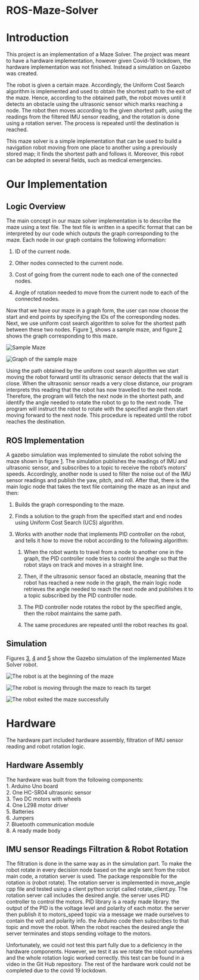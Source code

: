 # ROS-Maze-Solver

# Introduction

This project is an implementation of a Maze Solver. The project was
meant to have a hardware implementation, however given Covid-19
lockdown, the hardware implementation was not finished. Instead a
simulation on Gazebo was created.

The robot is given a certain maze. Accordingly, the Uniform Cost Search
algorithm is implemented and used to obtain the shortest path to the
exit of the maze. Hence, according to the obtained path, the robot moves
until it detects an obstacle using the ultrasonic sensor which marks
reaching a node. The robot then moves according to the given shortest
path, using the readings from the filtered IMU sensor reading, and the
rotation is done using a rotation server. The process is repeated until
the destination is reached.

This maze solver is a simple implementation that can be used to build a
navigation robot moving from one place to another using a previously
stored map; it finds the shortest path and follows it. Moreover, this
robot can be adopted in several fields, such as medical emergencies.

# Our Implementation

## Logic Overview

The main concept in our maze solver implementation is to describe the
maze using a text file. The text file is written in a specific format
that can be interpreted by our code which outputs the graph
corresponding to the maze. Each node in our graph contains the following
information:

1.  ID of the current node.

2.  Other nodes connected to the current node.

3.  Cost of going from the current node to each one of the connected
    nodes.

4.  Angle of rotation needed to move from the current node to each of
    the connected nodes.

Now that we have our maze in a graph form, the user can now choose the
start and end points by specifying the IDs of the corresponding nodes.
Next, we use uniform cost search algorithm to solve for the shortest
path between these two nodes. Figure [1](#fig:maze_samp), shows a sample
maze, and figure [2](#fig:graph) shows the graph corresponding to this
maze.

![Sample Maze](Maze_Sample.jpg)

![Graph of the sample maze](graph.jpg)

Using the path obtained by the uniform cost search algorithm we start
moving the robot forward until its ultrasonic sensor detects that the
wall is close. When the ultrasonic sensor reads a very close distance,
our program interprets this reading that the robot has now travelled to
the next node. Therefore, the program will fetch the next node in the
shortest path, and identify the angle needed to rotate the robot to go
to the next node. The program will instruct the robot to rotate with the
specified angle then start moving forward to the next node. This
procedure is repeated until the robot reaches the destination.

## ROS Implementation

A gazebo simulation was implemented to simulate the robot solving the
maze shown in figure [1](#fig:maze_samp). The simulation publishes the
readings of IMU and ultrasonic sensor, and subscribes to a topic to
receive the robot’s motors’ speeds. Accordingly, another node is used to
filter the noise out of the IMU sensor readings and publish the yaw,
pitch, and roll. After that, there is the main logic node that takes the
text file containing the maze as an input and then:

1.  Builds the graph corresponding to the maze.

2.  Finds a solution to the graph from the specified start and end nodes
    using Uniform Cost Search (UCS) algorithm.

3.  Works with another node that implements PID controller on the robot,
    and tells it how to move the robot according to the following
    algorithm:
    
    1.  When the robot wants to travel from a node to another one in the
        graph, the PID controller node tries to control the angle so
        that the robot stays on track and moves in a straight line.
    
    2.  Then, if the ultrasonic sensor faced an obstacle, meaning that
        the robot has reached a new node in the graph, the main logic
        node retrieves the angle needed to reach the next node and
        publishes it to a topic subscribed by the PID controller node.
    
    3.  The PID controller node rotates the robot by the specified
        angle, then the robot maintains the same path.
    
    4.  The same procedures are repeated until the robot reaches its
        goal.

## Simulation

Figures [3](#fig:sim1), [4](#fig:sim2) and [5](#fig:sim3) show the
Gazebo simulation of the implemented Maze Solver robot.

![The robot is at the beginning of the maze](sim1.jpeg)

![The robot is moving through the maze to reach its target](sim2.jpeg)

![The robot exited the maze successfully](sim3.jpeg)

# Hardware

The hardware part included hardware assembly, filtration of IMU sensor
reading and robot rotation logic.

## Hardware Assembly

The hardware was built from the following components:  
1\. Arduino Uno board  
2\. One HC-SR04 ultrasonic sensor  
3\. Two DC motors with wheels  
4\. One L298 motor driver  
5\. Batteries  
6\. Jumpers  
7\. Bluetooth communication module  
8\. A ready made body  

## IMU sensor Readings Filtration & Robot Rotation

The filtration is done in the same way as in the simulation part. To
make the robot rotate in every decision node based on the angle sent
from the robot main code, a rotation server is used. The package
responsible for the rotation is (robot rotate). The rotation server is
implemented in move\_angle cpp file and tested using a client python
script called rotate\_client.py. The rotation server call includes the
desired angle. the server uses PID controller to control the motors. PID
library is a ready made library. the output of the PID is the voltage
level and polarity of each motor. the server then publish it to
motors\_speed topic via a message we made ourselves to contain the volt
and polarity info. the Arduino code then subscribes to that topic and
move the robot. When the robot reaches the desired angle the server
terminates and stops sending voltage to the motors.

Unfortunately, we could not test this part fully due to a deficiency in
the hardware components. However, we test it as we rotate the robot
ourselves and the whole rotation logic worked correctly. this test can
be found in a video in the Git Hub repository. The rest of the hardware
work could not be completed due to the covid 19 lockdown.
